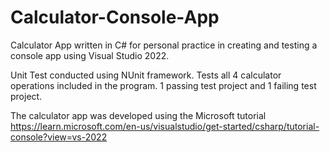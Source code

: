 # Calculator-Console-App

Calculator App written in C# for personal practice in creating and testing a console app using Visual Studio 2022.

Unit Test conducted using NUnit framework. Tests all 4 calculator operations included in the program. 1 passing test project and 1 failing test project.

The calculator app was developed using the Microsoft tutorial https://learn.microsoft.com/en-us/visualstudio/get-started/csharp/tutorial-console?view=vs-2022
